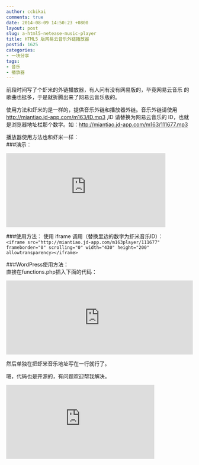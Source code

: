 ```yaml
---
author: ccbikai
comments: true
date: 2014-08-09 14:50:23 +0800
layout: post
slug: a-html5-netease-music-player
title: HTML5 版网易云音乐外链播放器
postid: 1625
categories:
- 一块分享
tags:
- 音乐
- 播放器
---
```

前段时间写了个虾米的外链播放器，有人问有没有网易版的，毕竟网易云音乐 的歌曲也挺多，于是就折腾出来了网易云音乐版的。

<!-- more -->
使用方法和虾米的是一样的，提供音乐外链和播放器外链。音乐外链请使用 http://miantiao.jd-app.com/m163/ID.mp3 ,ID 请替换为网易云音乐的 ID，也就是浏览器地址栏那个数字。如：http://miantiao.jd-app.com/m163/111677.mp3

播放器使用方法也和虾米一样：  
###演示：  
<iframe src="http://miantiao.jd-app.com/m163player/111677" frameborder="0" scrolling="0" width="430" height="200" allowtransparency></iframe>

###使用方法：
使用 iframe 调用（替换里边的数字为虾米音乐ID）：  
`<iframe src="http://miantiao.jd-app.com/m163player/111677" frameborder="0" scrolling="0" width="430" height="200" allowtransparency></iframe>`

###WordPress使用方法：  
直接在functions.php插入下面的代码：  
<iframe width="100%" height="200" src="https://gist.github.com/ccbikai/6b85829db7749cc196ab.pibb" frameborder=0 ></iframe>

然后单独在把虾米音乐地址写在一行就行了。

嗯，代码也是开源的，有问题欢迎帮我解决。  
<iframe src="http://lab.lepture.com/github-cards/card.html?user=ccbikai&repo=musicplayer" frameborder="0" scrolling="0" width="400" height="200" allowtransparency></iframe>




